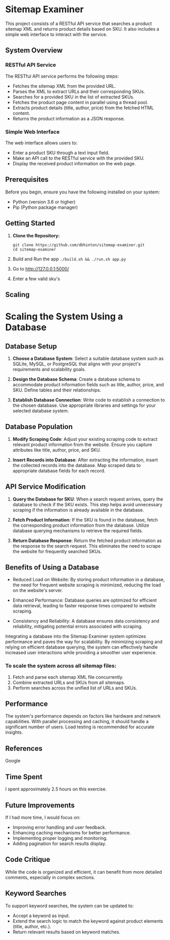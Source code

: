# Sitemap Examiner

This project consists of a RESTful API service that searches a product sitemap XML and returns product details based on SKU. It also includes a simple web interface to interact with the service.

## System Overview

### RESTful API Service

The RESTful API service performs the following steps:
- Fetches the sitemap XML from the provided URL.
- Parses the XML to extract URLs and their corresponding SKUs.
- Searches for a provided SKU in the list of extracted SKUs.
- Fetches the product page content in parallel using a thread pool.
- Extracts product details (title, author, price) from the fetched HTML content.
- Returns the product information as a JSON response.

### Simple Web Interface

The web interface allows users to:
- Enter a product SKU through a text input field.
- Make an API call to the RESTful service with the provided SKU.
- Display the received product information on the web page.

## Prerequisites

Before you begin, ensure you have the following installed on your system:
- Python (version 3.6 or higher)
- Pip (Python package manager)

## Getting Started

1. **Clone the Repository:**

   ```
   git clone https://github.com/dbhinton/sitemap-examiner.git
   cd sitemap-examiner
2. Build and Run the app
`./build.sh && ./run.sh app.py`
3. Go to http://127.0.0.1:5000/
4. Enter a few valid sku's


## Scaling

# Scaling the System Using a Database

## Database Setup

1. **Choose a Database System**: Select a suitable database system such as SQLite, MySQL, or PostgreSQL that aligns with your project's requirements and scalability goals.

2. **Design the Database Schema**: Create a database schema to accommodate product information fields such as title, author, price, and SKU. Define tables and their relationships.

3. **Establish Database Connection**: Write code to establish a connection to the chosen database. Use appropriate libraries and settings for your selected database system.

## Database Population

1. **Modify Scraping Code**: Adjust your existing scraping code to extract relevant product information from the website. Ensure you capture attributes like title, author, price, and SKU.

2. **Insert Records into Database**: After extracting the information, insert the collected records into the database. Map scraped data to appropriate database fields for each record.

## API Service Modification

1. **Query the Database for SKU**: When a search request arrives, query the database to check if the SKU exists. This step helps avoid unnecessary scraping if the information is already available in the database.

2. **Fetch Product Information**: If the SKU is found in the database, fetch the corresponding product information from the database. Utilize database querying mechanisms to retrieve the required fields.

3. **Return Database Response**: Return the fetched product information as the response to the search request. This eliminates the need to scrape the website for frequently searched SKUs.

## Benefits of Using a Database

- Reduced Load on Website: By storing product information in a database, the need for frequent website scraping is minimized, reducing the load on the website's server.

- Enhanced Performance: Database queries are optimized for efficient data retrieval, leading to faster response times compared to website scraping.

- Consistency and Reliability: A database ensures data consistency and reliability, mitigating potential errors associated with scraping.

Integrating a database into the Sitemap Examiner system optimizes performance and paves the way for scalability. By minimizing scraping and relying on efficient database querying, the system can effectively handle increased user interactions while providing a smoother user experience.

### To scale the system across all sitemap files:
1. Fetch and parse each sitemap XML file concurrently.
2. Combine extracted URLs and SKUs from all sitemaps.
3. Perform searches across the unified list of URLs and SKUs.

## Performance

The system's performance depends on factors like hardware and network capabilities. With parallel processing and caching, it should handle a significant number of users. Load testing is recommended for accurate insights.

## References

Google

## Time Spent

I spent approximately 2.5 hours on this exercise.

## Future Improvements

If I had more time, I would focus on:
- Improving error handling and user feedback.
- Enhancing caching mechanisms for better performance.
- Implementing proper logging and monitoring.
- Adding pagination for search results display.

## Code Critique

While the code is organized and efficient, it can benefit from more detailed comments, especially in complex sections.

## Keyword Searches

To support keyword searches, the system can be updated to:
- Accept a keyword as input.
- Extend the search logic to match the keyword against product elements (title, author, etc.).
- Return relevant results based on keyword matches.

